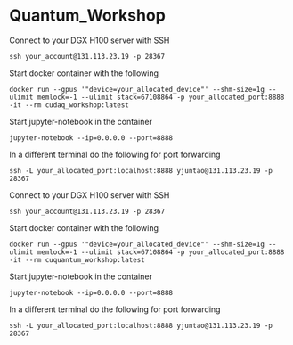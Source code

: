# Quantum_Workshop

Connect to your DGX H100 server with SSH
```
ssh your_account@131.113.23.19 -p 28367
```

Start docker container with the following
```
docker run --gpus '"device=your_allocated_device"' --shm-size=1g --ulimit memlock=-1 --ulimit stack=67108864 -p your_allocated_port:8888 -it --rm cudaq_workshop:latest
```

Start jupyter-notebook in the container
```
jupyter-notebook --ip=0.0.0.0 --port=8888
```

In a different terminal do the following for port forwarding
```
ssh -L your_allocated_port:localhost:8888 yjuntao@131.113.23.19 -p 28367
```




Connect to your DGX H100 server with SSH
```
ssh your_account@131.113.23.19 -p 28367
```

Start docker container with the following
```
docker run --gpus '"device=your_allocated_device"' --shm-size=1g --ulimit memlock=-1 --ulimit stack=67108864 -p your_allocated_port:8888 -it --rm cuquantum_workshop:latest
```

Start jupyter-notebook in the container
```
jupyter-notebook --ip=0.0.0.0 --port=8888
```

In a different terminal do the following for port forwarding
```
ssh -L your_allocated_port:localhost:8888 yjuntao@131.113.23.19 -p 28367
```
